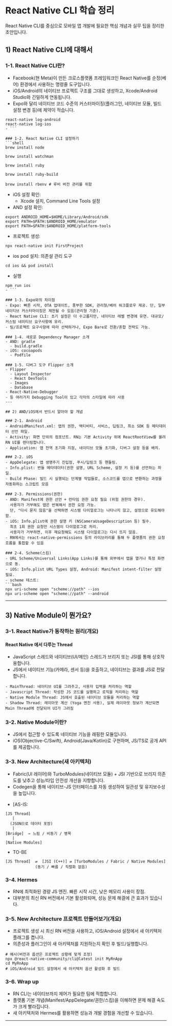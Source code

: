 # React Native CLI 학습 정리

React Native CLI를 중심으로 모바일 앱 개발에 필요한 핵심 개념과 실무 팁을 정리한 초안입니다.

## 1) React Native CLI에 대해서

### 1-1. React Native CLI란?
- Facebook(현 Meta)이 만든 크로스플랫폼 프레임워크인 React Native를 순정(베어) 환경에서 사용하는 명령줄 도구입니다.
- iOS/Android의 네이티브 프로젝트 구조를 그대로 생성하고, Xcode/Android Studio와 긴밀하게 연동됩니다.
- Expo와 달리 네이티브 코드 수준의 커스터마이징(플러그인, 네이티브 모듈, 빌드 설정 변경 등)에 제약이 적습니다.
```shell
react-native log-android
react-native log-ios
- ```

### 1-2. React Native CLI 설정하기
```shell
brew install node
```
```shell
brew install watchman
````
```shell
brew install ruby
````
```shell
brew install ruby-build
````
```shell
brew install rbenv # 루비 버전 관리를 위함
````

- iOS 설정 확인:
  - Xcode 설치, Command Line Tools 설정
- AND 설정 확인:
```shell 
export ANDROID_HOME=$HOME/Library/Android/sdk
export PATH=$PATH:$ANDROID_HOME/emulator
export PATH=$PATH:$ANDROID_HOME/platform-tools
```
- 프로젝트 생성:
```shell
npx react-native init FirstProject
```
- ios pod 설치: 의존설 관리 도구
```shell
cd ios && pod install 
```
- 실행
```shell
npm run ios
- ```

### 1-3. Expo와의 차이점
- Expo: 빠른 시작, OTA 업데이트, 풍부한 SDK, 관리형/베어 워크플로우 제공. 단, 일부 네이티브 커스터마이징은 제한될 수 있음(관리형 기준).
- React Native CLI: 초기 설정은 더 수고롭지만, 네이티브 레벨 변경에 유연. 대규모/커스텀 네이티브 요구사항에 유리.
- 팀/프로젝트 요구사항에 따라 선택하거나, Expo Bare로 전환/혼합 전략도 가능.

### 1-4. 새로운 Dependency Manager 소개
- AND: gradle
  - build.gradle 
- iOS: cocoapods
  - Podfile

### 1-5. 디버그 도구 Flipper 소개
- Flipper
  - Layout Inspector
  - React DevTools
  - Images
  - Database
- React-Native-Debugger
- 등 여러가지 Debugging Tool이 있고 각자의 스타일에 따라 사용
---

## 2) AND/iOS에서 반드시 알아야 할 개념

### 2-1. Android
- AndroidManifest.xml: 앱의 권한, 액티비티, 서비스, 딥링크, 최소 SDK 등 메타데이터 선언 파일.
- Activity: 화면 단위의 컴포넌트. RN는 기본 Activity 위에 ReactRootView를 올려 RN UI를 렌더링합니다.
- Application: 앱 전역 초기화 지점, 네이티브 모듈 초기화, 디버그 설정 등을 배치.

### 2-2. iOS
- AppDelegate: 앱 생명주기 진입점, 푸시/딥링크 등 핸들링.
- Info.plist: 번들 메타데이터(권한 설명, URL Scheme, 설정 키 등)를 선언하는 파일.
- Build Phase: 빌드 시 실행되는 단계별 작업들로, 소스코드를 앱으로 변환하는 과정을 자동화하는 스크립트 모음

### 2-3. Permissions(권한)
- AND: Manifest에 권한 선언 + 런타임 권한 요청 필요 (위험 권한의 경우).
  사용자가 거부해도 앱은 반복해서 권한 요청 가능.
  단, "다시 묻지 않음"을 선택하면 시스템 다이얼로그는 나타나지 않고, 설정으로 유도해야 함.
- iOS: Info.plist에 권한 설명 키 (NSCameraUsageDescription 등) 필수.
  최초 1회 권한 요청만 시스템이 다이얼로그로 처리.
  사용자가 거부하면, 이후 재요청해도 시스템 다이얼로그는 다시 뜨지 않음.
- RN에서는 react-native-permissions 등의 라이브러리를 통해 두 플랫폼의 권한 요청 흐름을 통합할 수 있음

### 2-4. Scheme(스킴)
- URL Scheme/Universal Links(App Links)를 통해 외부에서 앱을 열거나 특정 화면으로 동.
- iOS: Info.plist URL Types 설정, Android: Manifest intent-filter 설정 필요.
- scheme 테스트:
```bash
npx uri-scheme open "scheme://path" --ios
npx uri-scheme open "scheme://path" --android
```
---

## 3) Native Module이 뭔가요?

### 3-1. React Native가 동작하는 원리(개요)
#### React Native 에서 다루는 Thread
- JavaScript 스레드와 네이티브(UI/메인) 스레드가 브리지 또는 JSI를 통해 상호작용합니다.
- JS에서 네이티브 기능(카메라, 센서 등)을 호출하고, 네이티브는 결과를 JS로 전달합니다.

```
- MainThread: 네이티브 UI를 그려주고, 사용자 입력을 처리하는 역할
- Javascript Thread: 작성한 JS 코드를 실행하고 로직을 처리하는 역할
- Native Module Thread: JS에서 호출된 네이티브 모듈을 처리하는 역할
- Shadow Thread: 레이아웃 계산 (Yoga 엔진 사용), 실제 레이아웃 정보가 계산되면 Main Thread에 전달되어 UI가 그려짐
```



### 3-2. Native Module이란?
- JS에서 접근할 수 있도록 네이티브 기능을 래핑한 모듈입니다.
- iOS(Objective-C/Swift), Android(Java/Kotlin)로 구현하며, JS/TS로 공개 API를 제공합니다.

### 3-3. New Architecture(새 아키텍처)
- Fabric(UI 레이어)와 TurboModules(네이티브 모듈) + JSI 기반으로 브리지 의존도를 낮추고 성능/타입 안전성 개선을 지향합니다.
- Codegen을 통해 네이티브-JS 인터페이스를 자동 생성하여 일관성 및 유지보수성을 높입니다.
<br><br>
- [AS-IS:
```text
[JS Thread]
   |
  (JSON으로 데이터 포장)
   |
[Bridge]  ← 느림 / 비동기 / 병목
   |
[Native Modules]
```
- TO-BE
```text
[JS Thread]  ⇄  [JSI (C++)] ⇄ [TurboModules / Fabric / Native Modules]
             (동기 / 빠름 / 직렬화 없음)

```
### 3-4. Hermes
- RN에 최적화된 경량 JS 엔진. 빠른 시작 시간, 낮은 메모리 사용이 장점.
- 대부분의 최신 RN 버전에서 기본 활성화되며, 성능 문제 해결에 큰 효과가 있습니다.

### 3-5. New Architecture 프로젝트 만들어보기(개요)
- 프로젝트 생성 시 최신 RN 버전을 사용하고, iOS/Android 설정에서 새 아키텍처 플래그를 켭니다.
- 의존성과 플러그인이 새 아키텍처를 지원하는지 확인 후 빌드/실행합니다.
```
# 예시(버전과 옵션은 프로젝트 상황에 맞게 조정)
npx @react-native-community/cli@latest init MyRnApp
cd MyRnApp
# iOS/Android 빌드 설정에서 새 아키텍처 옵션 활성화 후 빌드
```

### 3-6. Wrap up
- RN CLI는 네이티브까지 제어가 필요한 팀에 적합합니다.
- 플랫폼 기본 개념(Manifest/AppDelegate/권한/스킴)을 이해하면 문제 해결 속도가 크게 빨라집니다.
- 새 아키텍처와 Hermes를 활용하면 성능과 개발 경험을 개선할 수 있습니다.

---